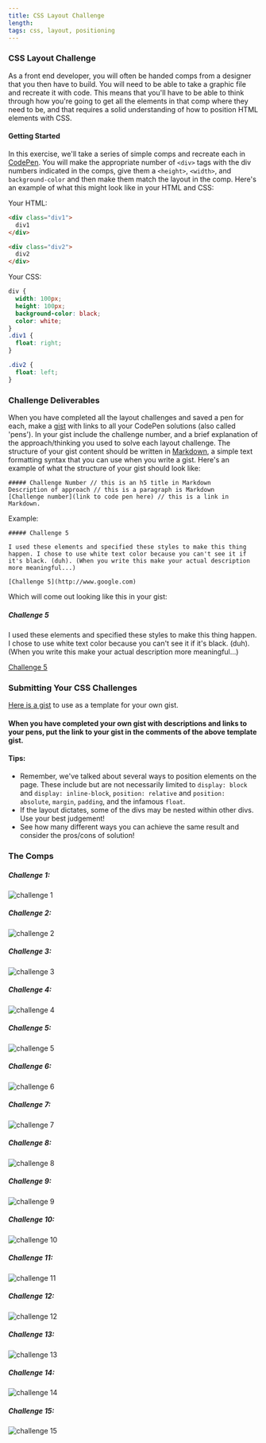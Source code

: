 ```yaml
---
title: CSS Layout Challenge
length:
tags: css, layout, positioning
---
```



### CSS Layout Challenge

As a front end developer, you will often be handed comps from a designer that you then have to build. You will need to be able to take a graphic file and recreate it with code. This means that you'll have to be able to think through how you're going to get all the elements in that comp where they need to be, and that requires a solid understanding of how to position HTML elements with CSS.

#### Getting Started

In this exercise, we'll take a series of simple comps and recreate each in [CodePen](http://codepen.io/). You will make the appropriate number of `<div>` tags with the div numbers indicated in the comps, give them a `<height>`, `<width>`, and `background-color` and then make them match the layout in the comp. Here's an example of what this might look like in your HTML and CSS:

Your HTML:

```HTML
<div class="div1">
  div1
</div>

<div class="div2">
  div2
</div>
```
Your CSS:

```CSS
div {
  width: 100px;
  height: 100px;
  background-color: black;
  color: white;
}
.div1 {
  float: right;
}

.div2 {
  float: left;
}
```

### Challenge Deliverables

When you have completed all the layout challenges and saved a pen for each, make a [gist](https://gist.github.com/) with links to all your CodePen solutions (also called 'pens'). In your gist include the challenge number, and a brief explanation of the approach/thinking you used to solve each layout challenge. The structure of your gist content should be written in [Markdown](https://github.com/adam-p/markdown-here/wiki/Markdown-Cheatsheet), a simple text formatting syntax that you can use when you write a gist. Here's an example of what the structure of your gist should look like:

```
##### Challenge Number // this is an h5 title in Markdown
Description of approach // this is a paragraph is Markdown
[Challenge number](link to code pen here) // this is a link in Markdown.
```

Example:

```
##### Challenge 5

I used these elements and specified these styles to make this thing happen. I chose to use white text color because you can't see it if it's black. (duh). (When you write this make your actual description more meaningful...)

[Challenge 5](http://www.google.com)
```

Which will come out looking like this in your gist:

##### Challenge 5

I used these elements and specified these styles to make this thing happen. I chose to use white text color because you can't see it if it's black. (duh). (When you write this make your actual description more meaningful...)

[Challenge 5](http://www.google.com)


### Submitting Your CSS Challenges

[Here is a gist](https://gist.github.com/breethomas/69fa88a5a7aefc7f4c5158c3898bf579) to use as a template for your own gist.

#### When you have completed your own gist with descriptions and links to your pens, put the link to your gist in the comments of the above template gist.

#### Tips:
* Remember, we've talked about several ways to position elements on the page. These include but are not necessarily limited to `display: block` and `display: inline-block`, `position: relative` and `position: absolute`, `margin`, `padding`, and the infamous `float`.
* If the layout dictates, some of the divs may be nested within other divs. Use your best judgement!
* See how many different ways you can achieve the same result and consider the pros/cons of solution!


### The Comps


##### Challenge 1:

![challenge 1](images/css1.png)


##### Challenge 2:

![challenge 2](images/css2.png)


##### Challenge 3:

![challenge 3](images/css3.png)


##### Challenge 4:

![challenge 4](images/css4.png)


##### Challenge 5:

![challenge 5](images/css5.png)


##### Challenge 6:

![challenge 6](images/css6.png)


##### Challenge 7:

![challenge 7](images/css7.png)


##### Challenge 8:

![challenge 8](images/css8.png)


##### Challenge 9:

![challenge 9](images/css9.png)


##### Challenge 10:

![challenge 10](images/css10.png)


##### Challenge 11:

![challenge 11](images/css11.png)


##### Challenge 12:

![challenge 12](images/css12.png)


##### Challenge 13:

![challenge 13](images/css13.png)


##### Challenge 14:

![challenge 14](images/css14.png)


##### Challenge 15:

![challenge 15](images/css15.png)
